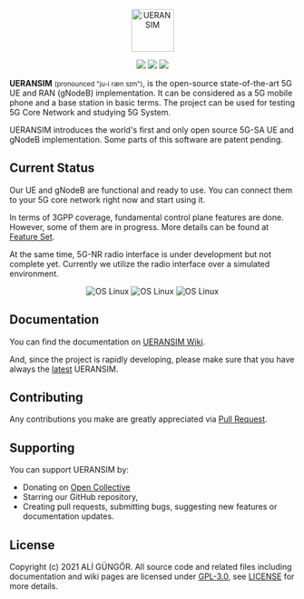 <p align="center">
  <a href="https://github.com/aligungr/UERANSIM"><img src="/.github/logo.png" width="75" title="UERANSIM"></a>
</p>
<p align="center">
<img src="https://img.shields.io/badge/UERANSIM-v3.1.9-blue" />
<img src="https://img.shields.io/badge/3GPP-R15-orange" />
<img src="https://img.shields.io/badge/License-GPL--3.0-green"/>
</p>

**UERANSIM** <small>(pronounced "ju-i ræn sɪm")</small>, is the open-source state-of-the-art 5G UE and RAN (gNodeB)
implementation. It can be considered as a 5G mobile phone and a base station in basic terms. The project can be used for
testing 5G Core Network and studying 5G System.

UERANSIM introduces the world's first and only open source 5G-SA UE and gNodeB implementation.
Some parts of this software are patent pending.

## Current Status

Our UE and gNodeB are functional and ready to use. You can connect them to your 5G core network right now and start
using it.

In terms of 3GPP coverage, fundamental control plane features are done. However, some of them are in progress.
More details can be found at [Feature Set](https://github.com/aligungr/UERANSIM/wiki/Feature-Set).

At the same time, 5G-NR radio interface is under development but not complete yet. Currently we utilize the radio
interface over a simulated environment.

<p align="center">
<img src="https://img.shields.io/badge/Radio%20Interface-in%20progress-orange" alt="OS Linux"/>
<img src="https://img.shields.io/badge/Control%20Plane-functional-green" alt="OS Linux"/>  
<img src="https://img.shields.io/badge/User%20Plane-functional-green" alt="OS Linux"/>
</p>

## Documentation

You can find the documentation on [UERANSIM Wiki](https://github.com/aligungr/UERANSIM/wiki).

And, since the project is rapidly developing, please make sure that you have always
the [latest](https://github.com/aligungr/UERANSIM/releases) UERANSIM.

## Contributing

Any contributions you make are greatly appreciated via [Pull Request](https://github.com/aligungr/UERANSIM/pulls).

## Supporting

You can support UERANSIM by:

- Donating on [Open Collective](https://opencollective.com/UERANSIM)
- Starring our GitHub repository,
- Creating pull requests, submitting bugs, suggesting new features or documentation updates.

## License

Copyright (c) 2021 ALİ GÜNGÖR. All source code and related files including documentation and wiki pages are licensed
under [GPL-3.0](https://www.gnu.org/licenses/gpl-3.0.en.html),
see [LICENSE](https://github.com/aligungr/UERANSIM/blob/master/LICENSE) for more details.
